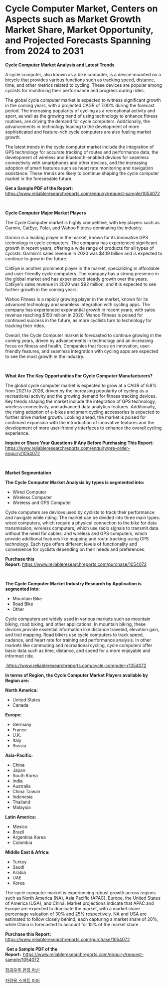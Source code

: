 <p><h1>Cycle Computer Market, Centers on Aspects such as Market Growth Market Share, Market Opportunity, and Projected Forecasts Spanning from 2024 to 2031</h1></p><p><strong>Cycle Computer Market Analysis and Latest Trends</strong></p>
<p><p>A cycle computer, also known as a bike computer, is a device mounted on a bicycle that provides various functions such as tracking speed, distance, time, and other metrics related to cycling. These devices are popular among cyclists for monitoring their performance and progress during rides.</p><p>The global cycle computer market is expected to witness significant growth in the coming years, with a projected CAGR of 7.00% during the forecast period. The increasing popularity of cycling as a recreational activity and sport, as well as the growing trend of using technology to enhance fitness routines, are driving the demand for cycle computers. Additionally, the advancements in technology leading to the development of more sophisticated and feature-rich cycle computers are also fueling market growth.</p><p>The latest trends in the cycle computer market include the integration of GPS technology for accurate tracking of routes and performance data, the development of wireless and Bluetooth-enabled devices for seamless connectivity with smartphones and other devices, and the increasing adoption of smart features such as heart rate monitoring and navigation assistance. These trends are likely to continue shaping the cycle computer market in the foreseeable future.</p></p>
<p><strong>Get a Sample PDF of the Report:&nbsp;</strong> <a href="https://www.reliableresearchreports.com/enquiry/request-sample/1054072">https://www.reliableresearchreports.com/enquiry/request-sample/1054072</a></p>
<p>&nbsp;</p>
<p><strong>Cycle Computer Major Market Players</strong></p>
<p><p>The Cycle Computer market is highly competitive, with key players such as Garmin, CatEye, Polar, and Wahoo Fitness dominating the industry. </p><p>Garmin is a leading player in the market, known for its innovative GPS technology in cycle computers. The company has experienced significant growth in recent years, offering a wide range of products for all types of cyclists. Garmin's sales revenue in 2020 was $4.19 billion and is expected to continue to grow in the future.</p><p>CatEye is another prominent player in the market, specializing in affordable and user-friendly cycle computers. The company has a strong presence in the global market and has experienced steady growth over the years. CatEye's sales revenue in 2020 was $92 million, and it is expected to see further growth in the coming years.</p><p>Wahoo Fitness is a rapidly growing player in the market, known for its advanced technology and seamless integration with cycling apps. The company has experienced exponential growth in recent years, with sales revenue reaching $150 million in 2020. Wahoo Fitness is poised for continued success in the future, as more cyclists turn to technology for tracking their rides.</p><p>Overall, the Cycle Computer market is forecasted to continue growing in the coming years, driven by advancements in technology and an increasing focus on fitness and health. Companies that focus on innovation, user-friendly features, and seamless integration with cycling apps are expected to see the most growth in the industry.</p></p>
<p>&nbsp;</p>
<p><strong>What Are The Key Opportunities For Cycle Computer Manufacturers?</strong></p>
<p><p>The global cycle computer market is expected to grow at a CAGR of 6.8% from 2021 to 2026, driven by the increasing popularity of cycling as a recreational activity and the growing demand for fitness tracking devices. Key trends shaping the market include the integration of GPS technology, wireless connectivity, and advanced data analytics features. Additionally, the rising adoption of e-bikes and smart cycling accessories is expected to further drive market growth. Looking ahead, the market is poised for continued expansion with the introduction of innovative features and the development of more user-friendly interfaces to enhance the overall cycling experience.</p></p>
<p><strong>Inquire or Share Your Questions If Any Before Purchasing This Report:</strong> <a href="https://www.reliableresearchreports.com/enquiry/pre-order-enquiry/1054072">https://www.reliableresearchreports.com/enquiry/pre-order-enquiry/1054072</a></p>
<p>&nbsp;</p>
<p><strong>Market Segmentation</strong></p>
<p><strong>The Cycle Computer Market Analysis by types is segmented into:</strong></p>
<p><ul><li>Wired Computer</li><li>Wireless Computer</li><li>Wireless and GPS Computer</li></ul></p>
<p><p>Cycle computers are devices used by cyclists to track their performance and navigate while riding. The market can be divided into three main types: wired computers, which require a physical connection to the bike for data transmission; wireless computers, which use radio signals to transmit data without the need for cables; and wireless and GPS computers, which provide additional features like mapping and route tracking using GPS technology. Each type offers different levels of functionality and convenience for cyclists depending on their needs and preferences.</p></p>
<p><strong>Purchase this Report:&nbsp;</strong><a href="https://www.reliableresearchreports.com/purchase/1054072">https://www.reliableresearchreports.com/purchase/1054072</a></p>
<p>&nbsp;</p>
<p><strong>The Cycle Computer Market Industry Research by Application is segmented into:</strong></p>
<p><ul><li>Mountain Bike</li><li>Road Bike</li><li>Other</li></ul></p>
<p><p>Cycle computers are widely used in various markets such as mountain biking, road biking, and other applications. In mountain biking, these devices provide essential information like distance traveled, elevation gain, and trail mapping. Road bikers use cycle computers to track speed, cadence, and heart rate for training and performance analysis. In other markets like commuting and recreational cycling, cycle computers offer basic data such as time, distance, and speed for a more enjoyable and informed ride.</p></p>
<p><a href="https://www.reliableresearchreports.com/cycle-computer-r1054072">&nbsp;https://www.reliableresearchreports.com/cycle-computer-r1054072</a></p>
<p><strong>In terms of Region, the Cycle Computer Market Players available by Region are:</strong></p>
<p>
    <p> <strong> North America: </strong>
        <ul>
            <li>United States</li>
            <li>Canada</li>
        </ul>
        </p> 
    <p> <strong> Europe: </strong>
        <ul>
            <li>Germany</li>
            <li>France</li>
            <li>U.K.</li>
            <li>Italy</li>
            <li>Russia</li>
        </ul>
        </p> 
    <p> <strong> Asia-Pacific: </strong>
        <ul>
            <li>China</li>
            <li>Japan</li>
            <li>South Korea</li>
            <li>India</li>
            <li>Australia</li>
            <li>China Taiwan</li>
            <li>Indonesia</li>
            <li>Thailand</li>
            <li>Malaysia</li>
        </ul>
        </p> 
    <p> <strong> Latin America: </strong>
        <ul>
            <li>Mexico</li>
            <li>Brazil</li>
            <li>Argentina Korea</li>
            <li>Colombia</li>
        </ul>
        </p> 
    <p> <strong> Middle East & Africa: </strong>
        <ul>
            <li>Turkey</li>
            <li>Saudi</li>
            <li>Arabia</li>
            <li>UAE</li>
            <li>Korea</li>
        </ul>
    </p>
    </p>
<p><p>The cycle computer market is experiencing robust growth across regions such as North America (NA), Asia Pacific (APAC), Europe, the United States of America (USA), and China. Market projections indicate that APAC and Europe are expected to dominate the market, with a market share percentage valuation of 30% and 25% respectively. NA and USA are estimated to follow closely behind, each capturing a market share of 20%, while China is forecasted to account for 15% of the market share.</p></p>
<p><strong>Purchase this Report: </strong><a href="https://www.reliableresearchreports.com/purchase/1054072">https://www.reliableresearchreports.com/purchase/1054072</a></p>
<p>&nbsp;<strong>Get a Sample PDF of the Report:&nbsp;&nbsp;</strong><a href="https://www.reliableresearchreports.com/enquiry/request-sample/1054072">https://www.reliableresearchreports.com/enquiry/request-sample/1054072</a></p>
<p><strong></strong></p>
<p><p><a href="https://medium.com/@samosirajalah8_76538/%ED%95%AD%EA%B3%B5%EC%9A%B0%EC%A3%BC-%ED%8E%80%EC%B9%AD-%EA%B8%B0%EA%B3%84-%EC%8B%9C%EC%9E%A5-%EA%B8%80%EB%A1%9C%EB%B2%8C-%EC%8B%9C%EC%9E%A5-%EB%8F%99%ED%96%A5-%EB%B0%8F-%ED%8C%90%EB%A7%A4-%EB%8F%99%ED%96%A5-2024%EB%85%84%EB%B6%80%ED%84%B0-2031%EB%85%84%EA%B9%8C%EC%A7%80-bf3aa16d0731">항공우주 펀칭 머신</a></p><p><a href="https://github.com/vs019sa3m8x/Market-Research-Report-List-2/blob/main/4418572154552.md">차량용 스마트 미러</a></p></p>